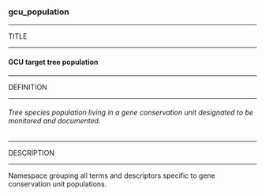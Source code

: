 ### gcu_population



------
TITLE

------

#### GCU target tree population



------
DEFINITION

------

###### Tree species population living in a gene conservation unit designated to be monitored and documented.



------
DESCRIPTION

------

Namespace grouping all terms and descriptors specific to gene conservation unit populations.